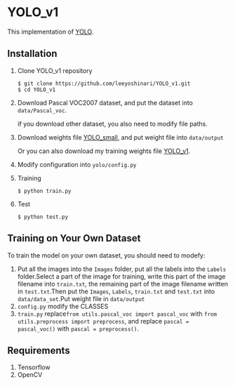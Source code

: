 # YOLO_v1

This implementation of [YOLO](https://arxiv.org/pdf/1506.02640.pdf).

## Installation
1. Clone YOLO_v1 repository
	```Shell
	$ git clone https://github.com/leeyoshinari/YOLO_v1.git
    $ cd YOLO_v1
	```

2. Download Pascal VOC2007 dataset, and put the dataset into `data/Pascal_voc`.

   if you download other dataset, you also need to modify file paths.

3. Download weights file [YOLO_small](https://drive.google.com/file/d/0B5aC8pI-akZUNVFZMmhmcVRpbTA/view?usp=sharing), and put weight file into `data/output`

   Or you can also download my training weights file [YOLO_v1](https://pan.baidu.com/s/1b_X2qvtrkLn6MH7VZDxYgA).

4. Modify configuration into `yolo/config.py`

5. Training
	```Shell
	$ python train.py
	```

6. Test
	```Shell
	$ python test.py
	```

## Training on Your Own Dataset
To train the model on your own dataset, you should need to modefy:
<br>
1. Put all the images into the `Images` folder, put all the labels into the `Labels` folder.Select a part of the image for training, write this part of the image filename into `train.txt`, the remaining part of the image filename written in `test.txt`.Then put the `Images`, `Labels`, `train.txt` and `test.txt` into `data/data_set`.Put weight file in `data/output`
2. `config.py` modify the CLASSES
3. `train.py` replace`from utils.pascal_voc import pascal_voc` with `from utils.preprocess import preprocess`, and replace `pascal = pascal_voc()` with `pascal = preprocess()`.

## Requirements
1. Tensorflow
2. OpenCV
